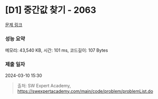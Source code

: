 # [D1] 중간값 찾기 - 2063 

[문제 링크](https://swexpertacademy.com/main/code/problem/problemDetail.do?contestProbId=AV5QPsXKA2UDFAUq) 

### 성능 요약

메모리: 43,540 KB, 시간: 101 ms, 코드길이: 107 Bytes

### 제출 일자

2024-03-10 15:30



> 출처: SW Expert Academy, https://swexpertacademy.com/main/code/problem/problemList.do